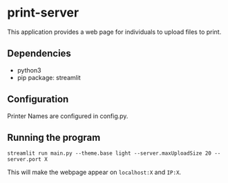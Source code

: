 # print-server

This application provides a web page for individuals to upload files to print.

## Dependencies

- python3
- pip package: streamlit

## Configuration

Printer Names are configured in config.py.

## Running the program

`streamlit run main.py --theme.base light --server.maxUploadSize 20 --server.port X`

This will make the webpage appear on `localhost:X` and `IP:X`.
